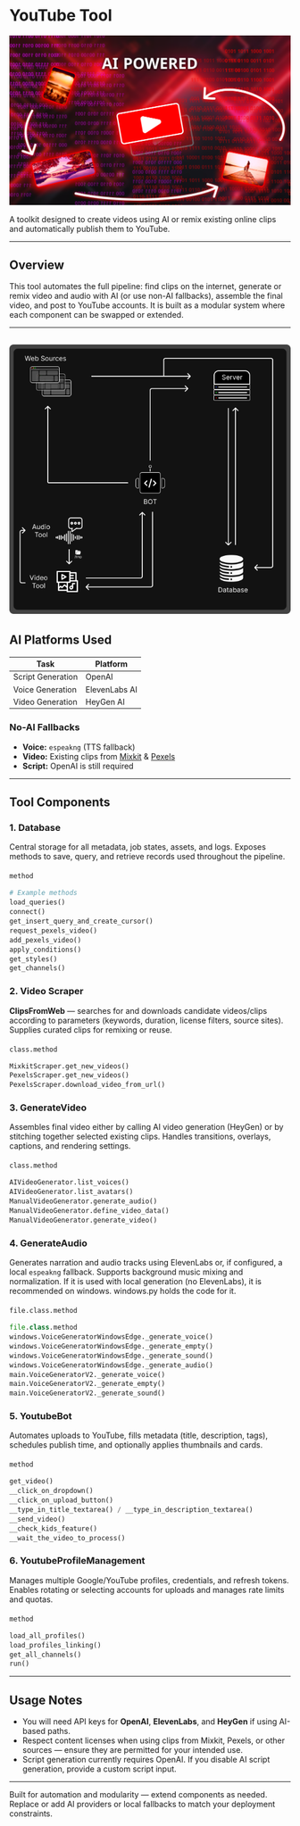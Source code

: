 # YouTube Tool

![YouTube Tool Banner](Banner.png)

A toolkit designed to create videos using AI or remix existing online clips and automatically publish them to YouTube.

---

## Overview

This tool automates the full pipeline: find clips on the internet, generate or remix video and audio with AI (or use non-AI fallbacks), assemble the final video, and post to YouTube accounts. It is built as a modular system where each component can be swapped or extended.

---
![Workflow](Workflow.png)
---
## AI Platforms Used

| Task              | Platform      |
| ----------------- | ------------- |
| Script Generation | OpenAI        |
| Voice Generation  | ElevenLabs AI |
| Video Generation  | HeyGen AI     |

### No-AI Fallbacks

* **Voice:** `espeakng` (TTS fallback)
* **Video:** Existing clips from [Mixkit](https://mixkit.co/) & [Pexels](https://pexels.com/)
* **Script:** OpenAI is still required

---

## Tool Components

### 1. Database

Central storage for all metadata, job states, assets, and logs. Exposes methods to save, query, and retrieve records used throughout the pipeline. </br></br>
`method`
```python
# Example methods
load_queries()
connect()
get_insert_query_and_create_cursor()
request_pexels_video()
add_pexels_video()
apply_conditions()
get_styles()
get_channels()
```

### 2. Video Scraper

**ClipsFromWeb** — searches for and downloads candidate videos/clips according to parameters (keywords, duration, license filters, source sites). Supplies curated clips for remixing or reuse. </br></br>
`class.method`
```python
MixkitScraper.get_new_videos()
PexelsScraper.get_new_videos()
PexelsScraper.download_video_from_url()
```

### 3. GenerateVideo

Assembles final video either by calling AI video generation (HeyGen) or by stitching together selected existing clips. Handles transitions, overlays, captions, and rendering settings. </br></br>
`class.method`
```python
AIVideoGenerator.list_voices()
AIVideoGenerator.list_avatars()
ManualVideoGenerator.generate_audio()
ManualVideoGenerator.define_video_data()
ManualVideoGenerator.generate_video()
```

### 4. GenerateAudio

Generates narration and audio tracks using ElevenLabs or, if configured, a local `espeakng` fallback. Supports background music mixing and normalization.
If it is used with local generation (no ElevenLabs), it is recommended on windows. windows.py holds the code for it. </br></br>
`file.class.method`
```python
file.class.method
windows.VoiceGeneratorWindowsEdge._generate_voice()
windows.VoiceGeneratorWindowsEdge._generate_empty()
windows.VoiceGeneratorWindowsEdge._generate_sound()
windows.VoiceGeneratorWindowsEdge._generate_audio()
main.VoiceGeneratorV2._generate_voice()
main.VoiceGeneratorV2._generate_empty()
main.VoiceGeneratorV2._generate_sound()
```

### 5. YoutubeBot

Automates uploads to YouTube, fills metadata (title, description, tags), schedules publish time, and optionally applies thumbnails and cards. </br></br>
`method`

```python
get_video()
__click_on_dropdown()
__click_on_upload_button()
__type_in_title_textarea() / __type_in_description_textarea()
__send_video()
__check_kids_feature()
__wait_the_video_to_process()
```

### 6. YoutubeProfileManagement

Manages multiple Google/YouTube profiles, credentials, and refresh tokens. Enables rotating or selecting accounts for uploads and manages rate limits and quotas.</br></br>
`method`

```python
load_all_profiles()
load_profiles_linking()
get_all_channels()
run()
```

---

## Usage Notes

* You will need API keys for **OpenAI**, **ElevenLabs**, and **HeyGen** if using AI-based paths.
* Respect content licenses when using clips from Mixkit, Pexels, or other sources — ensure they are permitted for your intended use.
* Script generation currently requires OpenAI. If you disable AI script generation, provide a custom script input.

---

Built for automation and modularity — extend components as needed. Replace or add AI providers or local fallbacks to match your deployment constraints.

